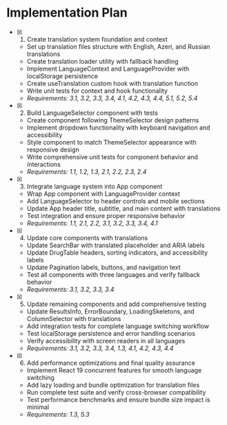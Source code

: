 # Implementation Plan

- [x] 1. Create translation system foundation and context
  - Set up translation files structure with English, Azeri, and Russian translations
  - Create translation loader utility with fallback handling
  - Implement LanguageContext and LanguageProvider with localStorage persistence
  - Create useTranslation custom hook with translation function
  - Write unit tests for context and hook functionality
  - _Requirements: 3.1, 3.2, 3.3, 3.4, 4.1, 4.2, 4.3, 4.4, 5.1, 5.2, 5.4_

- [x] 2. Build LanguageSelector component with tests
  - Create component following ThemeSelector design patterns
  - Implement dropdown functionality with keyboard navigation and accessibility
  - Style component to match ThemeSelector appearance with responsive design
  - Write comprehensive unit tests for component behavior and interactions
  - _Requirements: 1.1, 1.2, 1.3, 2.1, 2.2, 2.3, 2.4_

- [x] 3. Integrate language system into App component
  - Wrap App component with LanguageProvider context
  - Add LanguageSelector to header controls and mobile sections
  - Update App header title, subtitle, and main content with translations
  - Test integration and ensure proper responsive behavior
  - _Requirements: 1.1, 2.1, 2.2, 3.1, 3.2, 3.3, 3.4, 4.1_

- [x] 4. Update core components with translations
  - Update SearchBar with translated placeholder and ARIA labels
  - Update DrugTable headers, sorting indicators, and accessibility labels
  - Update Pagination labels, buttons, and navigation text
  - Test all components with three languages and verify fallback behavior
  - _Requirements: 3.1, 3.2, 3.3, 3.4_

- [x] 5. Update remaining components and add comprehensive testing
  - Update ResultsInfo, ErrorBoundary, LoadingSkeletons, and ColumnSelector with translations
  - Add integration tests for complete language switching workflow
  - Test localStorage persistence and error handling scenarios
  - Verify accessibility with screen readers in all languages
  - _Requirements: 3.1, 3.2, 3.3, 3.4, 1.3, 4.1, 4.2, 4.3, 4.4_

- [x] 6. Add performance optimizations and final quality assurance
  - Implement React 19 concurrent features for smooth language switching
  - Add lazy loading and bundle optimization for translation files
  - Run complete test suite and verify cross-browser compatibility
  - Test performance benchmarks and ensure bundle size impact is minimal
  - _Requirements: 1.3, 5.3_